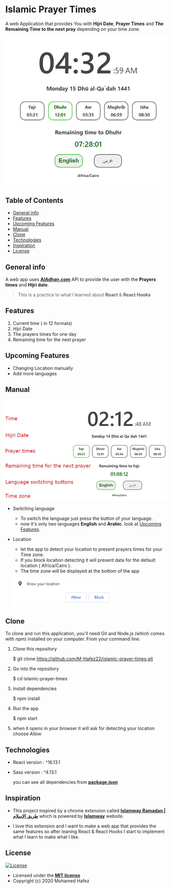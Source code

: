 
# Islamic Prayer Times

A web Application that provides You with **Hijri Date**, **Prayer Times** and **The Remaining Time to the next pray** depending on your time zone.

![App preview](./Readme_assets/app.png)

## Table of Contents

- [General info](#general-info)
- [Features](#features)
- [Upcoming Features](#upcoming-features)
- [Manual](#manual)
- [Clone](#clone)
- [Technologies](#technologies)
- [Inspiration](#inspiration)
- [License](#license)

## General info

A web app uses **[AlAdhan.com](https://aladhan.com/prayer-times-api)** API to provide the user with the **Prayers times** and **Hijri date**.

 > This is a practice to what I learned about **React** & **React Hooks**

## Features

1. Current time ( in 12 formats)
2. Hijri Date
3. The prayers times for one day
4. Remaining time for the next prayer

## Upcoming Features

  - Changing Location manually
  - Add more languages

## Manual

![app map](./Readme_assets/map.jpg)
 - Switching language
	- To switch the language just press the button of your language.
	- now it's only two languages **English** and **Arabic**. look at [Upcoming Features](#upcoming-features).

 - Location
	 - let the app to detect your location to present prayers times for your Time zone.
	 -  If you block location detecting it will present data for the default location ( Africa/Cairo ).
	 - The time zone will be displayed at the bottom of the app


    ![press Allow](./Readme_assets/allow.png)

## Clone

To clone and run this application, you'll need Git and Node.js (which comes with npm) installed on your computer.
From your command line:

1. Clone this repository

	$ git clone https://github.com/M-Hafez22/islamic-prayer-times.git

1. Go into the repository

    $ cd islamic-prayer-times

3. Install dependencies

	$ npm install

4. Run the app

	$ npm start

5. when it opens in your browser it will ask for detecting your location
	choose *Allow*

## Technologies

 - React version : ^16.13.1
 - Sass version   : ^4.13.1

    you can see all dependencies from **[package.json](package.json)**

## Inspiration

- 	This project inspired by a chrome extension called **[Islamway Ramadan | طريق الإسلام](https://chrome.google.com/webstore/detail/islamway-ramadan-%D8%B7%D8%B1%D9%8A%D9%82-%D8%A7%D9%84%D8%A5/mcbgkoikidgnmbekipnnhhhjhcaioflb)** which is powered by **[Islamway](https://ar.islamway.net/)** website.

- I love this extension and I want to make a web app that provides the same features so after leaning React & React Hooks I start to implement what I learn to make what I like.

## License

[![License](http://img.shields.io/:license-mit-blue.svg?style=flat-square)](http://badges.mit-license.org)

- Licensed under the **[MIT license](LICENSE)**
- Copyright (c) 2020 Mohamed Hafez
